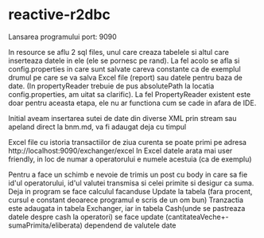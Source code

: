 # reactive-r2dbc

Lansarea programului 
port: 9090
 

  In resource se aflu 2 sql files, unul care creaza tabelele si altul care inserteaza datele in ele (ele se pornesc pe rand). La fel acolo se afla si
  config.properties in care sunt salvate careva constante ca de exemplul drumul pe care se va salva Excel file (report) sau datele pentru
  baza de date. (In propertyReader trebuie de pus absolutePath la locatia config.properties, am uitat sa clarific). La fel PropertyReader existent
  este doar pentru aceasta etapa, ele nu ar functiona cum se cade in afara de IDE.
  
  Initial aveam insertarea sutei de date din diverse XML prin stream sau apeland direct la bnm.md, va fi adaugat deja cu timpul
  
  Excel file cu istoria transactiilor de ziua curenta se poate primi pe adresa http://localhost:9090/exchanger/excel
  In Excel datele arata mai user friendly, in loc de numar a operatorului e numele acestuia (ca de exemplu)

 Pentru a face un schimb e nevoie de trimis un post cu body in care sa fie id'ul operatorului, id'ul valutei transmisa si celei primite si desigur ca suma.
 Deja in program se face calculul facanduse Update la tabela (fara procent, cursul e constant deoarece programul e scris de un om bun)
 Tranzactia este adaugata in tabela Exchanger,
 iar in tabela Cash(unde se pastreaza datele despre cash la operatori) se face update (cantitateaVeche+-sumaPrimita/eliberata) dependend de valutele date

  
